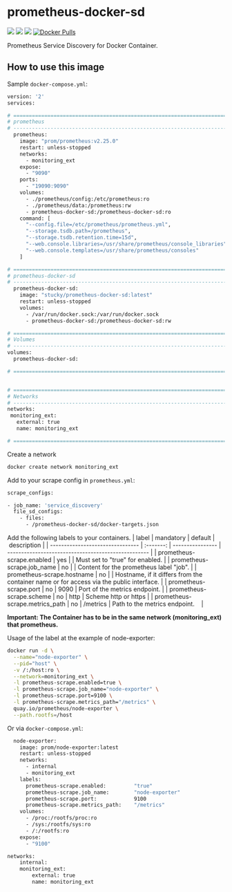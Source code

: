 # prometheus-docker-sd
[![](https://images.microbadger.com/badges/image/stucky/prometheus-docker-sd.svg)](https://microbadger.com/images/stucky/prometheus-docker-sd)
[![](https://images.microbadger.com/badges/version/stucky/prometheus-docker-sd.svg)](https://microbadger.com/images/stucky/prometheus-docker-sd)
[![](https://images.microbadger.com/badges/commit/stucky/prometheus-docker-sd.svg)](https://microbadger.com/images/stucky/prometheus-docker-sd)
[![Docker Pulls](https://img.shields.io/docker/pulls/stucky/prometheus-docker-sd.svg)](https://hub.docker.com/r/stucky/prometheus-docker-sd)

Prometheus Service Discovery for Docker Container.

## How to use this image
Sample `docker-compose.yml`:
```bash
version: '2'
services:

# ==============================================================================
# prometheus
# ------------------------------------------------------------------------------
  prometheus:
    image: "prom/prometheus:v2.25.0"
    restart: unless-stopped
    networks:
      - monitoring_ext
    expose:
      - "9090"
    ports:
      - "19090:9090"
    volumes:
      - ./prometheus/config:/etc/prometheus:ro
      - ./prometheus/data:/prometheus:rw
      - prometheus-docker-sd:/prometheus-docker-sd:ro
    command: [
      "--config.file=/etc/prometheus/prometheus.yml",
      "--storage.tsdb.path=/prometheus",
      "--storage.tsdb.retention.time=15d",
      "--web.console.libraries=/usr/share/prometheus/console_libraries",
      "--web.console.templates=/usr/share/prometheus/consoles"
    ]

# ==============================================================================
# prometheus-docker-sd
# ------------------------------------------------------------------------------
  prometheus-docker-sd:
    image: "stucky/prometheus-docker-sd:latest"
    restart: unless-stopped
    volumes:
      - /var/run/docker.sock:/var/run/docker.sock
      - prometheus-docker-sd:/prometheus-docker-sd:rw

# ==============================================================================
# Volumes
# ------------------------------------------------------------------------------
volumes:
  prometheus-docker-sd:

# ==============================================================================


# ==============================================================================
# Networks
# ------------------------------------------------------------------------------
networks:
 monitoring_ext:
   external: true
   name: monitoring_ext

# ==============================================================================
```

Create a network
```bash
docker create network monitoring_ext
```

Add to your scrape config in `prometheus.yml`:
```bash
scrape_configs:

- job_name: 'service_discovery'
  file_sd_configs:
    - files:
      - /prometheus-docker-sd/docker-targets.json
```

Add the following labels to your containers.
| label                            | mandatory | default          | description                                         | 
| -------------------------------- | :-------: | ---------------- | --------------------------------------------------- |
| prometheus-scrape.enabled        |       yes |                  | Must set to "true" for enabled.                     |
| prometheus-scrape.job_name       |        no | <Container-Name> | Content for the prometheus label "job".             |
| prometheus-scrape.hostname       |        no | <Container-Name> | Hostname, if it differs from the container name or for access via the public interface. |
| prometheus-scrape.port           |        no |             9090 | Port of the metrics endpoint.                       |
| prometheus-scrape.scheme         |        no |             http | Scheme http or https                                |
| prometheus-scrape.metrics_path   |        no |         /metrics | Path to the metrics endpoint.                       |

**Important: The Container has to be in the same network (monitoring_ext) that prometheus.**

Usage of the label at the example of node-exporter:
```bash
docker run -d \
  --name="node-exporter" \
  --pid="host" \
  -v /:/host:ro \
  --network=monitoring_ext \
  -l prometheus-scrape.enabled=true \
  -l prometheus-scrape.job_name="node-exporter" \
  -l prometheus-scrape.port=9100 \
  -l prometheus-scrape.metrics_path="/metrics" \
  quay.io/prometheus/node-exporter \
  --path.rootfs=/host
```

Or via `docker-compose.yml`:
```bash
  node-exporter:
    image: prom/node-exporter:latest
    restart: unless-stopped
    networks:
      - internal
      - monitoring_ext
    labels:
      prometheus-scrape.enabled:         "true"
      prometheus-scrape.job_name:        "node-exporter"
      prometheus-scrape.port:            9100
      prometheus-scrape.metrics_path:    "/metrics"
    volumes:
      - /proc:/rootfs/proc:ro
      - /sys:/rootfs/sys:ro
      - /:/rootfs:ro
    expose:
      - "9100"

networks:
    internal:
    monitoring_ext:
        external: true
        name: monitoring_ext
```

